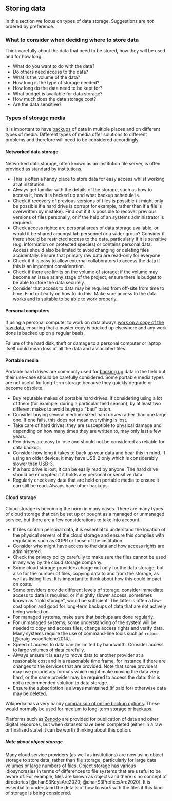 
## Storing data

In this section we focus on types of data storage. Suggestions are *not* ordered by preference.

### What to consider when deciding where to store data

Think carefully about the data that need to be stored, how they will be used and for how long. 

* What do you want to do with the data? 
* Do others need access to the data?
* What is the volume of the data?
* How long is the type of storage needed?
* How long do the data need to be kept for?
* What budget is available for data storage? 
* How much does the data storage cost?
* Are the data sensitive?

### Types of storage media

It is important to have [backups](#data-backup) of data in multiple places and on different types of media. Different types of media offer solutions to different problems and therefore will need to be considered accordingly. 

#### Networked data storage

Networked data storage, often known as an institution file server, is often provided as standard by institutions. 

* This is often a handy place to store data for easy access whilst working at at institution.
* Always get familiar with the details of the storage, such as how to access it, how it is backed up and what backup schedule is. 
* Check if recovery of previous versions of files is possible (it might only be possible if a hard drive is corrupt for example, rather than if a file is overwritten by mistake). Find out if it is possible to recover previous versions of files personally, or if the help of an systems administrator is required.
* Check access rights: are personal areas of data storage available, or would it be shared amongst lab personnel or a wider group? Consider if there should be restricted access to the data, particularly if it is sensitive (e.g. information on protected species) or contains personal data. Access should also be limited to avoid changing or deleting files accidentally. Ensure that primary raw data are read-only for everyone.
* Check if it is easy to allow external collaborators to access the data if this is an important consideration. 
* Check if there are limits on the volume of storage: if the volume may become an issue at any stage of the project, ensure there is budget to be able to store the data securely. 
* Consider that access to data may be required from off-site from time to time. Find out early on how to do this. Make sure access to the data works and is suitable to be able to work properly.

#### Personal computers

If using a personal computer to work on data always [work on a *copy* of the raw data](#working-on-your-data), ensuring that a master copy is backed up elsewhere and any work done is backed up on a regular basis.

Failure of the hard disk, theft or damage to a personal computer or laptop itself could mean loss of all the data and associated files.  

#### Portable media

Portable hard drives are commonly used for [backing up](#data-backup) data in the field but their use-case should be carefully considered. Some portable media types are not useful for long-term storage because they quickly degrade or become obsolete. 

* Buy reputable makes of portable hard drives. If considering using a lot of them (for example, during a particular field season), by at least two different makes to avoid buying a "bad" batch. 
* Consider buying several medium-sized hard drives rather than one large one. If one fails, this does not mean everything is lost.
* Take care of hard drives: they are susceptible to physical damage and depending on how many times they are written to, may only last a few years.
* Pen drives are easy to lose and should not be considered as reliable for data backup. 
* Consider how long it takes to back up your data and bear this in mind. If using an older device, it may have USB-2 only which is considerably slower than USB-3.
* If a hard drive is lost, it can be easily read by anyone. The hard drive should be encrypted if it holds any personal or sensitive data.
* Regularly check any data that are held on portable media to ensure it can still be read. Always have other backups. 

#### Cloud storage

Cloud storage is becoming the norm in many cases. There are many types of cloud storage that can be set up or bought as a managed or unmanaged service, but there are a few considerations to take into account. 

* If files contain personal data, it is essential to understand the location of the physical servers of the cloud storage and ensure this complies with regulations such as GDPR or those of the institution.
* Consider who might have access to the data and how access rights are administered.
* Check the privacy policy carefully to make sure the files cannot be used in any way by the cloud storage company. 
* Some cloud storage providers charge not only for the data storage, but also for the number of files, copying data to and from the storage, as well as listing files. It is important to think about how this could impact on costs.
* Some providers provide different levels of storage: consider immediate access to data is required, or if slightly slower access, sometimes known as "cold storage", would be sufficient. The latter is often a low-cost option and good for long-term backups of data that are not actively being worked on.
* For managed systems, make sure that backups are done regularly.
* For unmanaged systems, some understanding of the system will be needed to copy and access files, change access rights and verify data. Many systems require the use of command-line tools such as ``rclone`` [@craig-woodRclone2014]. 
* Speed of access to data can be limited by bandwidth. Consider access to large volumes of data carefully.
* Always ensure it is easy to move data to another provider at a reasonable cost and in a reasonable time frame, for instance if there are changes to the services that are provided. Note that some providers may use proprietary formats which might make moving the data very hard, or the same provider may be required to access the data: this is not a recommended solution to data storage.
* Ensure the subscription is always maintained (if paid for) otherwise data may be deleted.  

Wikipedia has a very handy [comparison of online backup options](https://en.wikipedia.org/wiki/Comparison_of_online_backup_services). These would normally be used for medium to long-term storage or backups.

Platforms such as [Zenodo](https://zenodo.org) are provided for publication of data and other digital resources, but when datasets have been completed (either in a raw or finalised state) it can be worth thinking about this option.

##### Note about object storage 

Many cloud service providers (as well as institutions) are now using object storage to store data, rather than file storage, particularly for large data volumes or large numbers of files. Object storage has various idiosyncrasies in terms of differences to file systems that are useful to be aware of. For example, files are known as objects and there is no concept of directories [@chanS3KeysAre2020; @chanS3PrefixesAre2020]. It is essential to understand the details of how to work with the files if this kind of storage is being considered.
